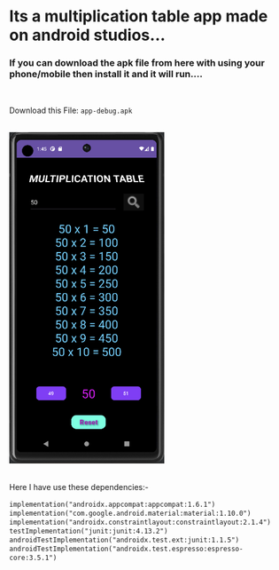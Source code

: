 
# Its a multiplication table app made on android studios...    

### If you can download the apk file from here with using your phone/mobile then install it and it will run....
<br>

Download this File: `app-debug.apk`

<br>

<div>
    <img src="Screenshot (475).png" width="280px" >
</div>

<br>

Here I have use these dependencies:-<br>

    implementation("androidx.appcompat:appcompat:1.6.1")
    implementation("com.google.android.material:material:1.10.0")
    implementation("androidx.constraintlayout:constraintlayout:2.1.4")
    testImplementation("junit:junit:4.13.2")
    androidTestImplementation("androidx.test.ext:junit:1.1.5")
    androidTestImplementation("androidx.test.espresso:espresso-core:3.5.1")
  
